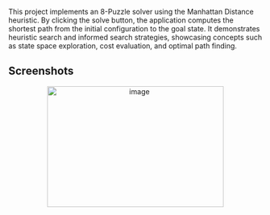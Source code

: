 
This project implements an 8-Puzzle solver using the Manhattan Distance heuristic. 
By clicking the solve button, the application computes the shortest path from the initial configuration to the goal state. 
It demonstrates heuristic search and informed search strategies, showcasing concepts such as state space exploration, cost evaluation, and optimal path finding.

## Screenshots
<p align="center">
<img width="350" height="240" alt="image" src="https://github.com/user-attachments/assets/c3e2819b-c09c-49d6-b5a7-31ae7c082be5" />
</p>

